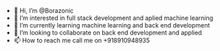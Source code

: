 - 👋 Hi, I’m @Borazonic
- 👀 I’m interested in full stack development and aplied machine learning
- 🌱 I’m currently learning machine learning and back end development
- 💞️ I’m looking to collaborate on back end development and applied 
- 📫 How to reach me call me on +918910948935

<!---
Borazonic/Borazonic is a ✨ special ✨ repository because its `README.md` (this file) appears on your GitHub profile.
You can click the Preview link to take a look at your changes.
--->
